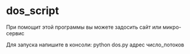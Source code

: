 # dos_script
При помощит этой программы вы можете задосить сайт или микро-сервис

Для запуска напишите в консоли: python dos.py адрес число_потоков
